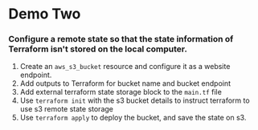 # Demo Two
### Configure a remote state so that the state information of Terraform isn't stored on the local computer.

1.  Create an `aws_s3_bucket` resource and configure it as a website endpoint.
2.  Add outputs to Terraform for bucket name and bucket endpoint
3.  Add external terraform state storage block to the `main.tf` file
4.  Use `terraform init` with the s3 bucket details to instruct terraform to use s3 remote state storage
5.  Use `terraform apply` to deploy the bucket, and save the state on s3.